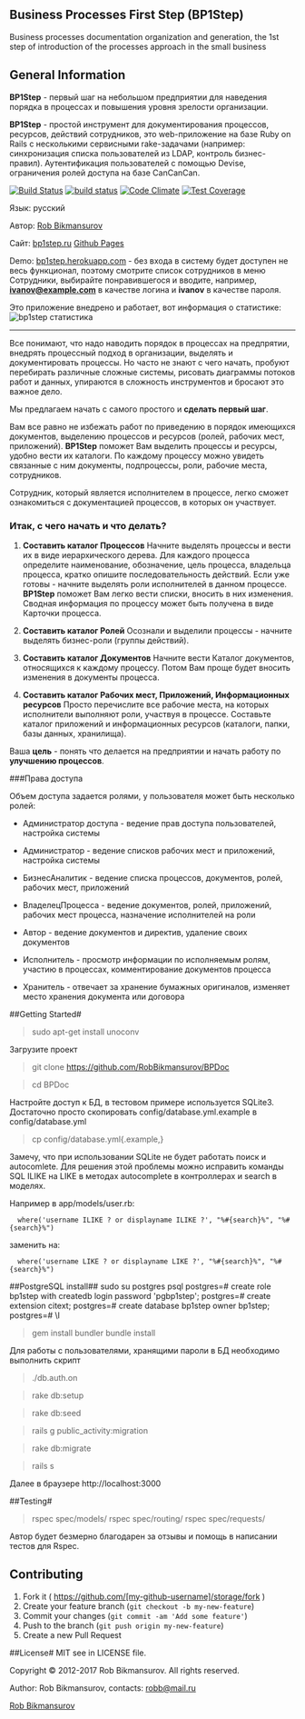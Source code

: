 Business Processes First Step (BP1Step)
---
Business processes documentation organization and generation, the 1st step of introduction of the processes approach in the small business

## General Information

**BP1Step** - первый шаг на небольшом предприятии для наведения порядка в процессах и повышения уровня зрелости организации.

**BP1Step** - простой инструмент для документирования процессов, ресурсов, действий сотрудников, это web-приложение на базе Ruby on Rails с несколькими сервисными rake-задачами (например: синхронизация списка пользователей из LDAP, контроль бизнес-правил).
Аутентификация пользователей с помощью Devise, ограничения ролей доступа на базе CanCanCan.

[![Build Status](https://travis-ci.org/RobBikmansurov/bp1step.svg?branch=master)](https://travis-ci.org/RobBikmansurov/bp1step)
[![build status](https://gitlab.com/RobBikmansurov/bp1step/badges/master/build.svg)](https://gitlab.com/RobBikmansurov/bp1step/commits/master)
[![Code Climate](https://codeclimate.com/github/RobBikmansurov/bp1step/badges/gpa.svg)](https://codeclimate.com/github/RobBikmansurov/bp1step)
[![Test Coverage](https://codeclimate.com/github/RobBikmansurov/bp1step/badges/coverage.svg)](https://codeclimate.com/github/RobBikmansurov/bp1step/coverage)

Язык: русский

Автор: [Rob Bikmansurov](mailto:robb@mail.ru)

Сайт: [bp1step.ru](http://bp1step.ru) [Github Pages](https://robbikmansurov.github.io/bp1step/)

Demo: [bp1step.herokuapp.com](https://bp1step.herokuapp.com/about) - без входа в систему будет доступен не весь функционал, поэтому смотрите список сотрудников в меню Сотрудники, выбирайте понравившегося и вводите, например, **ivanov@example.com**  в качестве логина и **ivanov** в качестве пароля.

Это приложение внедрено и работает, вот информация о статистике: 
![bp1step статистика](https://cloud.githubusercontent.com/assets/847150/20169830/d3917074-a753-11e6-814f-10d699d069e0.png)

---
Все понимают, что надо наводить порядок в процессах на предпрятии, внедрять процессный подход в организации, выделять и документировать процессы.
Но часто не знают с чего начать, пробуют перебирать различные сложные системы, рисовать диаграммы потоков работ и данных, упираются в сложность инструментов и бросают это важное дело.

Мы предлагаем начать с самого простого и **сделать первый шаг**.

Вам все равно не избежать работ по приведению в порядок имеющихся документов, выделению процессов и ресурсов (ролей, рабочих мест, приложений).
**BP1Step** поможет Вам выделить процессы и ресурсы, удобно вести их каталоги.
По каждому процессу можно увидеть связанные с ним документы, подпроцессы, роли, рабочие места, сотрудников.

Сотрудник, который является исполнителем в процессе, легко сможет ознакомиться с документацией процессов, в которых он участвует.

### Итак, с чего начать и что делать?

1. **Составить каталог Процессов**
Начните выделять процессы и вести их в виде иерархического дерева. Для каждого процесса определите наименование, обозначение, цель процесса, владельца процесса, кратко опишите последовательность действий. Если уже готовы - начните выделять роли исполнителей в данном процессе. **BP1Step** поможет Вам легко вести списки, вносить в них изменения. Сводная информация по процессу может быть получена в виде Карточки процесса.

2. **Составить каталог Ролей**
Осознали и выделили процессы - начните выделять бизнес-роли (группы действий).

3. **Составить каталог Документов**
Начните вести Каталог документов, относящихся к каждому процессу. Потом Вам проще будет вносить изменения в документы процесса.

4. **Составить каталог Рабочих мест, Приложений, Информационных ресурсов**
Просто перечислите все рабочие места, на которых исполнители выполняют роли, участвуя в процессе. Составьте каталог приложений и информационных ресурсов (каталоги, папки, базы данных, хранилища).

Ваша **цель** - понять что делается на предприятии и начать работу по **улучшению процессов**.

###Права доступа

Объем доступа задается ролями, у пользователя может быть несколько ролей:

*  Администратор доступа - ведение прав доступа пользователей, настройка системы

*  Администратор - ведение списков рабочих мест и приложений, настройка системы

*  БизнесАналитик - ведение списка процессов, документов, ролей, рабочих мест, приложений

*  ВладелецПроцесса - ведение документов, ролей, приложений, рабочих мест процесса, назначение исполнителей на роли

*  Автор - ведение документов и директив, удаление своих документов

*  Исполнитель - просмотр информации по исполняемым ролям, участию в процессах, комментирование документов процесса

*  Хранитель - отвечает за хранение бумажных оригиналов, изменяет место хранения документа или договора

##Getting Started#

>sudo apt-get install unoconv

Загрузите проект 

>git clone https://github.com/RobBikmansurov/BPDoc

>cd BPDoc

Настройте доступ к БД, в тестовом примере используется SQLite3.
Достаточно просто скопировать config/database.yml.example в config/database.yml

>cp config/database.yml{.example,} 

Замечу, что при использовании SQLite не будет работать поиск и
autocomlete. Для решения этой проблемы можно исправить команды SQL ILIKE на LIKE в методах autocomplete в контроллерах и search в моделях.

Например в app/models/user.rb:

      where('username ILIKE ? or displayname ILIKE ?', "%#{search}%", "%#{search}%")

заменить на:

      where('username LIKE ? or displayname LIKE ?', "%#{search}%", "%#{search}%")

##PostgreSQL install##
sudo su postgres
psql
postgres=# create role bp1step with createdb login password 'pgbp1step';
postgres=# create extension citext;
postgres=# create database bp1step owner bp1step;
postgres=# \l


>gem install bundler
>bundle install

Для работы с пользователями, хранящими пароли в БД необходимо выполнить скрипт

>./db.auth.on

>rake db:setup

>rake db:seed

>rails g public_activity:migration

>rake db:migrate

>rails s

Далее в браузере http://localhost:3000

##Testing#

>rspec spec/models/
>rspec spec/routing/
>rspec spec/requests/

Автор будет безмерно благодарен за отзывы и помощь в написании тестов для Rspec.

## Contributing

1. Fork it ( https://github.com/[my-github-username]/storage/fork )
2. Create your feature branch (`git checkout -b my-new-feature`)
3. Commit your changes (`git commit -am 'Add some feature'`)
4. Push to the branch (`git push origin my-new-feature`)
5. Create a new Pull Request

##License#
MIT
 see in LICENSE file.

 Copyright &copy; 2012-2017 Rob Bikmansurov. All rights reserved.
 
 Author: Rob Bikmansurov, contacts: robb@mail.ru


 [Rob Bikmansurov](mailto:robb@mail.ru)
